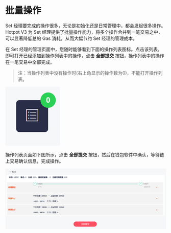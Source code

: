 # 批量操作

Set 经理要完成的操作很多，无论是初始化还是日常管理中，都会发起很多操作。Hotpot V3 为 Set 经理提供了批量操作能力，将多个操作合并到一笔交易之中，可以显著降低总的 Gas 消耗，从而大幅节约 Set 经理的管理成本。



在 Set 经理的管理页面中，您随时能够看到下面的操作列表图标。点击该列表，即可打开已经添加到操作列表中的操作，点击 **全部提交** 按钮，操作列表中的操作在一笔交易中全部完成。

> 注：当操作列表中没有操作时(右上角显示的操作数为0)，不能打开操作列表。

![操作列表](../../assets/imgs/action-list.png)

操作列表页面如下图所示，点击 **全部提交** 按钮，然后在钱包软件中确认，等待链上交易确认信息，完成操作。

![提交操作列表](../../assets/imgs/actions.png)